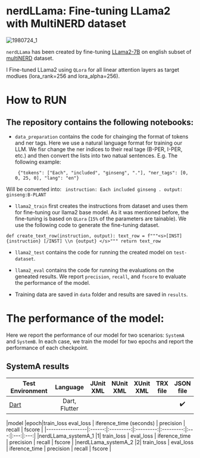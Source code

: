 # nerdLLama: Fine-tuning LLama2 with MultiNERD dataset

![1980724_1](https://github.com/naserahmadi/nerdLLama/assets/45039751/0dcae54b-eb72-438a-a85f-1ba8639c9782)

`nerdLLama` has been created by fine-tuning [LLama2-7B](https://huggingface.co/NousResearch/Llama-2-7b-hf) on english subset of [multiNERD](https://huggingface.co/datasets/Babelscape/multinerd?row=17) dataset.  

I Fine-tuned LLama2 using `QLora` for all linear attention layers as target modlues (lora_rank=256 and lora_alpha=256).

# How to RUN

## The repository contains the following notebooks:
* `data_preparation` contains the code for chainging the format of tokens and ner tags. Here we use a natural language format for training our LLM. We fisr change the ner indices to their real tage (B-PER, I-PER, etc.) and then convert the lists into two natual sentences. E.g. The following example:

  ``  {"tokens": ["Each", "included", "ginseng", "."], "ner_tags": [0, 0, 25, 0], "lang": "en"} ``

Will be converted into: ``  instruction: Each included ginseng . output: ginseng:B-PLANT ``



* `llama2_train` first creates the instructions from dataset and uses them for fine-tuning our llama2 base model. As it was mentioned before, the fine-tuning is based on `QLora` (`15%` of the parameters are tainable). We use the following code to generate the fine-tuning dataset.

``
def create_text_row(instruction, output):
    text_row = f"""<s>[INST] {instruction} [/INST] \\n {output} </s>"""
    return text_row
``

* `llama2_test` contains the code for running the created model on `test-dataset`.

* `llama2_eval` contains the code for running the evaluations on the geneated results. We report `precision`, `recall`, and `fscore` to evaluate the performance of the model.

* Training data are saved in `data` folder and results are saved in `results`.


# The performance of the model:

Here we report the performance of our model for two scenarios: `SystemA` and `SystemB`. In each case, we train the model for two epochs and report the performance of each checkpoint. 

## SystemA results

|Test Environment |Language| JUnit<br/>XML | NUnit<br/>XML | XUnit<br/>XML | TRX<br/>file | JSON<br/>file |
|-----------------|:------:|:---------:|:---------:|:---------:|:---:|:---:|
|[Dart](https://github.com/dart-lang/test/blob/master/pkgs/test/doc/json_reporter.md)|Dart, Flutter| | | | | :heavy_check_mark: |


|model |epoch|train_loss  eval_loss | iference_time (seconds) | precision | recall | fscore |
|-----------------|:------:|:---------:|:---------:|:---------:|:---:|:---:|:---:|
|nerdLLama_systemA_1 |1| train_loss | eval_loss | iference_time | precision | recall | fscore |
|nerdLLama_systemA_2 |2| train_loss | eval_loss | iference_time | precision | recall | fscore |



